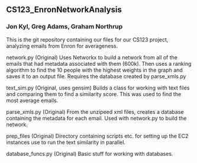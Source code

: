 CS123_EnronNetworkAnalysis
--------------------------
### Jon Kyl, Greg Adams, Graham Northrup

This is the git repository containing our files for our CS123 project, analyzing emails from Enron for averageness.

network.py (Original) Uses Networkx to build a network from all of the emails that had metadata associated with them (600k). Then uses a ranking algorithm to find the 10 people with the highest weights in the graph and saves it to an output file. Requires the database created by parse_xmls.py

text_sim.py (Original, uses gensim) Builds a class for working with text files and comparing them to find a similarity score. This was used to find the most average emails.

parse_xmls.py (Original) From the unzipeed xml files, creates a database containing the metadata for each email. Used with network.py to build the network.

prep_files (Original) Directory containing scripts etc. for setting up the EC2 instances use to run the text similarity in parallel.

database_funcs.py (Original) Basic stuff for working with databases.